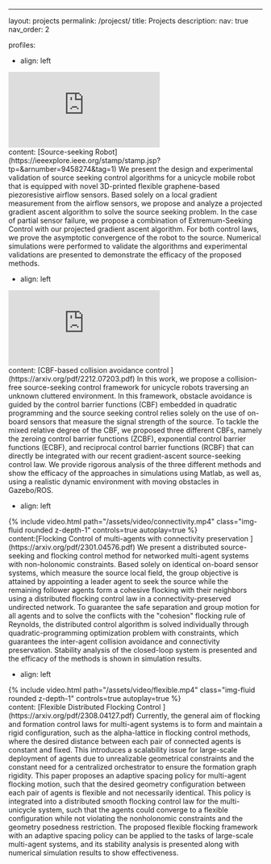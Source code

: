 ---
layout: projects
permalink: /projecst/
title: Projects
description: 
nav: true
nav_order: 2

profiles:
 
  - align: left
  <div class="video-container"><iframe class="video z-depth-1 rounded" src="https://www.youtube.com/watch?v=RVys5ZxKzEc" title="YouTube video player" frameborder="0" allow="accelerometer; autoplay; clipboard-write; encrypted-media; gyroscope; picture-in-picture" allowfullscreen></iframe></div>
  </div>
  </div>
content: [Source-seeking Robot](https://ieeexplore.ieee.org/stamp/stamp.jsp?tp=&arnumber=9458274&tag=1)
 We present the design and experimental validation of source seeking control algorithms for a unicycle mobile robot that is equipped with novel 3D-printed flexible graphene-based piezoresistive airflow sensors. Based solely on a local gradient measurement from the airflow sensors, we propose and analyze a projected gradient ascent algorithm to solve the source seeking problem. In the case of partial sensor failure, we propose a combination of Extremum-Seeking Control with our projected gradient ascent algorithm. For both control laws, we prove the asymptotic convergence of the robot to the source. Numerical simulations were performed to validate the algorithms and experimental validations are presented to demonstrate the efficacy of the proposed methods.
 
  - align: left
  <div class="video-container"><iframe class="video z-depth-1 rounded" src="https://www.youtube.com/watch?v=D5zXVeOPy30" title="YouTube video player" frameborder="0" allow="accelerometer; autoplay; clipboard-write; encrypted-media; gyroscope; picture-in-picture" allowfullscreen></iframe></div>
  </div>
  </div>
content: [CBF-based collision avoidance control ](https://arxiv.org/pdf/2212.07203.pdf)
In this work, we propose a collision-free source-seeking control framework for unicycle robots traversing an unknown cluttered environment. In this framework, obstacle avoidance is guided by the control barrier functions (CBF) embedded in quadratic programming and the source seeking control relies solely on the use of on-board sensors that measure the signal strength of the source. To tackle the mixed relative degree of the CBF, we proposed three different CBFs, namely the zeroing control barrier functions (ZCBF), exponential control barrier functions (ECBF), and reciprocal control barrier functions (RCBF)  that can directly be integrated with our recent gradient-ascent source-seeking control law. We provide rigorous analysis of the three different methods and show the efficacy of the approaches in simulations using Matlab, as well as, using a realistic dynamic environment with moving obstacles in Gazebo/ROS. 


  - align: left
<div class="row mt-2">
    <div class="col-sm mt-2 mt-md-0">
        {% include video.html path="/assets/video/connectivity.mp4" class="img-fluid rounded z-depth-1" controls=true autoplay=true %}
    </div>
</div>
 content:[Flocking Control of multi-agents with connectivity preservation ](https://arxiv.org/pdf/2301.04576.pdf)
  We present a distributed source-seeking and flocking control method for networked multi-agent systems with non-holonomic constraints. Based solely on identical on-board sensor systems, which measure the source local field, the group objective is attained by appointing a leader agent to seek the source while the remaining follower agents form a cohesive flocking with their neighbors using a distributed flocking control law in a connectivity-preserved undirected network. To guarantee the safe separation and group motion for all agents and to solve the conflicts with the "cohesion" flocking rule of Reynolds, the distributed control algorithm is solved individually through quadratic-programming optimization problem with constraints, which guarantees the inter-agent collision avoidance and connectivity preservation. Stability analysis of the closed-loop system is presented and the efficacy of the methods is shown in simulation results. 
 
  - align: left
<div class="row mt-2">
    <div class="col-sm mt-2 mt-md-0">
        {% include video.html path="/assets/video/flexible.mp4" class="img-fluid rounded z-depth-1" controls=true autoplay=true %}
    </div>
</div>
content: [Flexible Distributed Flocking Control ](https://arxiv.org/pdf/2308.04127.pdf)
 Currently, the general aim of flocking and formation control laws for multi-agent systems is to form and maintain a rigid configuration, such as the alpha-lattice in flocking control methods, where the desired distance between each pair of connected agents is constant and fixed. This introduces a scalability issue for large-scale deployment of agents due to unrealizable geometrical constraints and the constant need for a centralized orchestrator to ensure the formation graph rigidity. This paper proposes an adaptive spacing policy for multi-agent flocking motion, such that the desired geometry configuration between each pair of agents is flexible and not necessarily identical. This policy is integrated into a distributed smooth flocking control law for the multi-unicycle system, such that the agents could converge to a flexible configuration while not violating the nonholonomic constraints and the geometry posedness restriction. The proposed flexible flocking framework with an adaptive spacing policy can be applied to the tasks of large-scale multi-agent systems, and its stability analysis is presented along with numerical simulation results to show effectiveness. 
   
